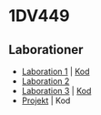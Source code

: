 # 1DV449
## Laborationer

- [Laboration 1](Laboration-1.md) | [Kod](laboration-1) 
- [Laboration 2](Laboration-2.md) 
- [Laboration 3](Laboration-3.md)  | [Kod](laboration-3) 
- [Projekt](Project-description.md) | Kod
